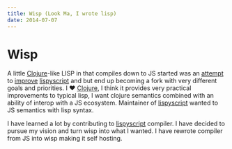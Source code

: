 ```yaml
---
title: Wisp (Look Ma, I wrote lisp)
date: 2014-07-07
---
```


#  Wisp

A little [Clojure][]-like LISP in that compiles down to JS started was an [attempt][] to [improve][] [lispyscript][] and but end up becoming a fork with very different goals and priorities. I ❤️ [Clojure][], I think it provides very practical improvements to typical lisp, I want clojure semantics combined with an ability of interop with a JS ecosystem. Maintainer of [lispyscript][] wanted to JS semantics with lisp syntax.

I have learned a lot by contributing to [lispyscript][] compiler. I have decided to pursue my vision and turn wisp into what I wanted. I have rewrote compiler from JS into wisp making it self hosting.



[lispyscript]:https://github.com/santoshrajan/lispyscript

[attempt]:https://github.com/santoshrajan/lispyscript/issues?q=is%3Aissue+author%3AGozala+is%3Aclosed
[improve]:https://github.com/santoshrajan/lispyscript/pulls?q=is%3Apr+author%3AGozala+is%3Aclosed
[Clojure]:https://clojure.org/